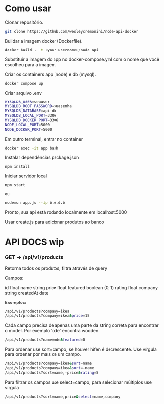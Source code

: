 # Como usar

Clonar repositório.
```bash
git clone https://github.com/wesleycremonini/node-api-docker
```
Buildar a imagem docker (Dockerfile).
```bash
docker build . -t <your username>/node-api
```
Substituir a imagem do app no docker-compose.yml com o nome que você escolheu para a imagem.

Criar os containers app (node) e db (mysql).
```bash
docker compose up
```
Criar arquivo .env
```bash
MYSQLDB_USER=seuuser
MYSQLDB_ROOT_PASSWORD=suasenha
MYSQLDB_DATABASE=api-db
MYSQLDB_LOCAL_PORT=3306
MYSQLDB_DOCKER_PORT=3306
NODE_LOCAL_PORT=5000
NODE_DOCKER_PORT=5000
```
Em outro terminal, entrar no container
```bash
docker exec -it app bash
```
Instalar dependências package.json
```bash
npm install
```
Iniciar servidor local
```bash
npm start

ou

nodemon app.js --ip 0.0.0.0
```
Pronto, sua api está rodando localmente em localhost:5000

Usar create.js para adicionar produtos ao banco

# API DOCS wip

<h3>GET -> /api/v1/products</h3>

Retorna todos os produtos, filtra através de query

Campos:

id float
name string
price float
featured boolean (0, 1)
rating float
company string
createdAt date

Exemplos: 
```bash
/api/v1/products?company=ikea
/api/v1/products?company=ikea&price=15
```
Cada campo precisa de apenas uma parte da string correta para encontrar o model.
Por exemplo 'ode' encontra wooden.
```bash
/api/v1/products?name=ode&featured=0
```
Para ordenar use sort=campo, se houver hífen é decrescente. Use vírgula para ordenar por mais de um campo.
```bash
/api/v1/products?company=ikea&sort=name
/api/v1/products?company=ikea&sort=-name
/api/v1/products?sort=name,-price&rating=5
```
Para filtrar os campos use select=campo, para selecionar múltiplos use vírgula
```bash
/api/v1/products?sort=name,price&select=name,company
```
